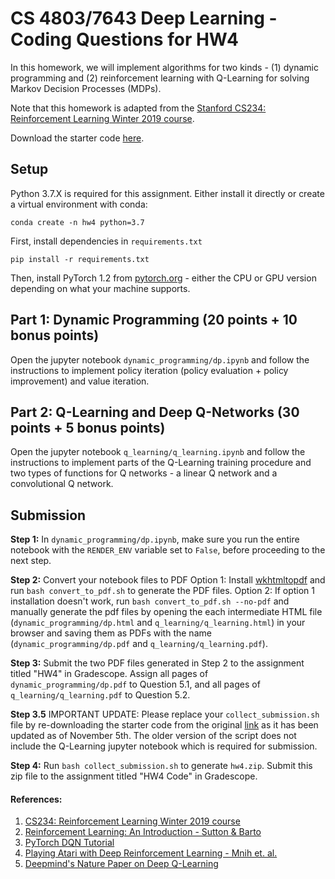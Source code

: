 # CS 4803/7643 Deep Learning - Coding Questions for HW4

In this homework, we will implement algorithms for two kinds - (1) dynamic programming and (2) reinforcement learning with Q-Learning for solving Markov Decision Processes (MDPs).

Note that this homework is adapted from the [Stanford CS234: Reinforcement Learning Winter 2019 course](http://web.stanford.edu/class/cs234/index.html).

Download the starter code [here]({{site.baseurl}}/assets/hw4_starter.zip).

## Setup

Python 3.7.X is required for this assignment. Either install it directly or create a virtual environment with conda:

```
conda create -n hw4 python=3.7
```

First, install dependencies in `requirements.txt`

```
pip install -r requirements.txt
```

Then, install PyTorch 1.2 from [pytorch.org](https://pytorch.org) - either the CPU or GPU version depending on what your machine supports.

## Part 1: Dynamic Programming (20 points + 10 bonus points)

Open the jupyter notebook `dynamic_programming/dp.ipynb` and follow the instructions to implement policy iteration (policy evaluation + policy improvement) and value iteration.


## Part 2: Q-Learning and Deep Q-Networks (30 points + 5 bonus points)

Open the jupyter notebook `q_learning/q_learning.ipynb` and follow the instructions to implement parts of the Q-Learning training procedure and two types of functions for Q networks - a linear Q network and a convolutional Q network.

## Submission

**Step 1:** In `dynamic_programming/dp.ipynb`, make sure you run the entire notebook with the `RENDER_ENV` variable set to `False`, before proceeding to the next step.

**Step 2:** Convert your notebook files to PDF
Option 1: Install [wkhtmltopdf](https://wkhtmltopdf.org/downloads.html) and run `bash convert_to_pdf.sh` to generate the PDF files.
Option 2: If option 1 installation doesn't work, run `bash convert_to_pdf.sh --no-pdf` and manually generate the pdf files by opening the each intermediate HTML file (`dynamic_programming/dp.html` and `q_learning/q_learning.html`) in your browser and saving them as PDFs with the name (`dynamic_programming/dp.pdf` and `q_learning/q_learning.pdf`).

**Step 3:** Submit the two PDF files generated in Step 2 to the assignment titled "HW4" in Gradescope. Assign all pages of `dynamic_programming/dp.pdf` to Question 5.1, and all pages of `q_learning/q_learning.pdf` to Question 5.2.

**Step 3.5** IMPORTANT UPDATE: Please replace your `collect_submission.sh` file by re-downloading the starter code from the original [link]({{site.baseurl}}/assets/hw4_starter.zip) as it has been updated as of November 5th. The older version of the script does not include the Q-Learning jupyter notebook which is required for submission.

**Step 4:** Run `bash collect_submission.sh` to generate `hw4.zip`. Submit this zip file to the assignment titled "HW4 Code" in Gradescope.


#### References:

1. [CS234: Reinforcement Learning Winter 2019 course](http://web.stanford.edu/class/cs234/index.html)
2. [Reinforcement Learning: An Introduction - Sutton & Barto](http://incompleteideas.net/book/RLbook2018.pdf)
3. [PyTorch DQN Tutorial](https://pytorch.org/tutorials/intermediate/reinforcement_q_learning.html)
4. [Playing Atari with Deep Reinforcement Learning - Mnih et. al.](https://www.cs.toronto.edu/~vmnih/docs/dqn.pdf)
5. [Deepmind's Nature Paper on Deep Q-Learning](https://web.stanford.edu/class/psych209/Readings/MnihEtAlHassibis15NatureControlDeepRL.pdf)
